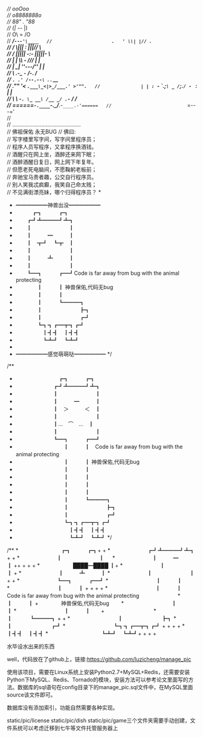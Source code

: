 _//                            _ooOoo_  
//                           o8888888o  
//                           88" . "88  
//                           (| -_- |)  
//                            O\ = /O  
//                        ____/`---'\____  
//                      .   ' \\| |// `.  
//                       / \\||| : |||// \  
//                     / _||||| -:- |||||- \  
//                       | | \\\ - /// | |  
//                     | \_| ''\---/'' | |  
//                      \ .-\__ `-` ___/-. /  
//                   ___`. .' /--.--\ `. . __  
//                ."" '< `.___\_<|>_/___.' >'"".  
//               | | : `- \`.;`\ _ /`;.`/ - ` : | |  
//                 \ \ `-. \_ __\ /__ _/ .-` / /  
//         ======`-.____`-.___\_____/___.-`____.-'======  
//                            `=---='  
//  
//         .............................................  
//                  佛祖保佑             永无BUG 
//          佛曰:  
//                  写字楼里写字间，写字间里程序员；  
//                  程序人员写程序，又拿程序换酒钱。  
//                  酒醒只在网上坐，酒醉还来网下眠；  
//                  酒醉酒醒日复日，网上网下年复年。  
//                  但愿老死电脑间，不愿鞠躬老板前；  
//                  奔驰宝马贵者趣，公交自行程序员。  
//                  别人笑我忒疯癫，我笑自己命太贱；  
//                  不见满街漂亮妹，哪个归得程序员？ 
*
* ━━━━━━神兽出没━━━━━━
* 　　　┏┓　　　┏┓
* 　　┏┛┻━━━┛┻┓
* 　　┃　　　　　　　┃
* 　　┃　　　━　　　┃
* 　　┃　┳┛　┗┳　┃
* 　　┃　　　　　　　┃
* 　　┃　　　┻　　　┃
* 　　┃　　　　　　　┃
* 　　┗━┓　　　┏━┛Code is far away from bug with the animal protecting
* 　　　　┃　　　┃ 神兽保佑,代码无bug
* 　　　　┃　　　┃
* 　　　　┃　　　┗━━━┓
* 　　　　┃　　　　　　　┣┓
* 　　　　┃　　　　　　　┏┛
* 　　　　┗┓┓┏━┳┓┏┛
* 　　　　　┃┫┫　┃┫┫
* 　　　　　┗┻┛　┗┻┛
*
* ━━━━━━感觉萌萌哒━━━━━━
*/

/**
* 　　　　　　　　┏┓　　　┏┓
* 　　　　　　　┏┛┻━━━┛┻┓
* 　　　　　　　┃　　　　　　　┃ 　
* 　　　　　　　┃　　　━　　　┃
* 　　　　　　　┃　＞　　　＜　┃
* 　　　　　　　┃　　　　　　　┃
* 　　　　　　　┃...　⌒　...　┃
* 　　　　　　　┃　　　　　　　┃
* 　　　　　　　┗━┓　　　┏━┛
* 　　　　　　　　　┃　　　┃　Code is far away from bug with the animal protecting　　　　　　　　　　
* 　　　　　　　　　┃　　　┃ 神兽保佑,代码无bug
* 　　　　　　　　　┃　　　┃　　　　　　　　　　　
* 　　　　　　　　　┃　　　┃ 　　　　　　
* 　　　　　　　　　┃　　　┃
* 　　　　　　　　　┃　　　┃　　　　　　　　　　　
* 　　　　　　　　　┃　　　┗━━━┓
* 　　　　　　　　　┃　　　　　　　┣┓
* 　　　　　　　　　┃　　　　　　　┏┛
* 　　　　　　　　　┗┓┓┏━┳┓┏┛
* 　　　　　　　　　　┃┫┫　┃┫┫
* 　　　　　　　　　　┗┻┛　┗┻┛
*/

/**
*　　　　　　　　┏┓　　　┏┓+ +
*　　　　　　　┏┛┻━━━┛┻┓ + +
*　　　　　　　┃　　　　　　　┃ 　
*　　　　　　　┃　　　━　　　┃ ++ + + +
*　　　　　　 ████━████ ┃+
*　　　　　　　┃　　　　　　　┃ +
*　　　　　　　┃　　　┻　　　┃
*　　　　　　　┃　　　　　　　┃ + +
*　　　　　　　┗━┓　　　┏━┛
*　　　　　　　　　┃　　　┃　　　　　　　　　　　
*　　　　　　　　　┃　　　┃ + + + +
*　　　　　　　　　┃　　　┃　　　　Code is far away from bug with the animal protecting　　　　　　　
*　　　　　　　　　┃　　　┃ + 　　　　神兽保佑,代码无bug　　
*　　　　　　　　　┃　　　┃
*　　　　　　　　　┃　　　┃　　+　　　　　　　　　
*　　　　　　　　　┃　 　　┗━━━┓ + +
*　　　　　　　　　┃ 　　　　　　　┣┓
*　　　　　　　　　┃ 　　　　　　　┏┛
*　　　　　　　　　┗┓┓┏━┳┓┏┛ + + + +
*　　　　　　　　　　┃┫┫　┃┫┫
*　　　　　　　　　　┗┻┛　┗┻┛+ + + +

水毕设水出来的东西

well，代码放在了github上，链接:https://github.com/luzicheng/manage_pic

使用该项目，需要在Linux系统上安装Python2.7+MySQL+Redis，还需要安装Python下MySQL、Redis、Tornado的模块，安装方法可以参考论文里面写的方法。数据库的sql语句在config目录下的manage_pic.sql文件中，在MySQL里面source该文件即可。

数据库没有添加索引，功能自然需要各种实现。

static/pic/license      static/pic/dish     static/pic/game三个文件夹需要手动创建，文件系统可以考虑迁移到七牛等文件托管服务器上




